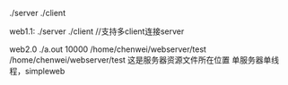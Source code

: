 ./server
./client

web1.1:
./server
./client
//支持多client连接server

web2.0
./a.out 10000 /home/chenwei/webserver/test
/home/chenwei/webserver/test 这是服务器资源文件所在位置 
单服务器单线程，simpleweb

